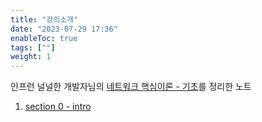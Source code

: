 ```yaml
---
title: "강의소개"
date: "2023-07-29 17:36"
enableToc: true
tags: [""]
weight: 1
---
```


인프런 널널한 개발자님의 <a href='https://www.inflearn.com/course/%EB%84%A4%ED%8A%B8%EC%9B%8C%ED%81%AC-%ED%95%B5%EC%8B%AC%EC%9D%B4%EB%A1%A0-%EA%B8%B0%EC%B4%88' target='_blank'>네트워크 핵심이론 - 기초</a>를 정리한 노트

1. [section 0 - intro](brain/Lecture/free-dev/network-basic/section0)
